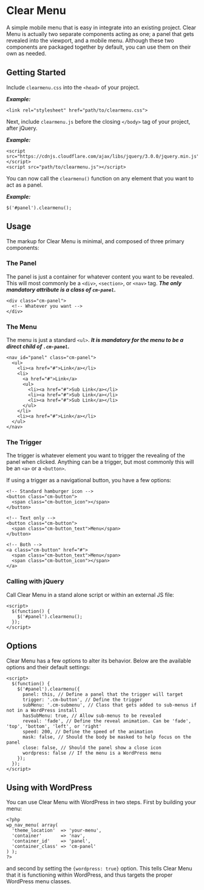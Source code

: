 # Clear Menu
A simple mobile menu that is easy in integrate into an existing project. Clear Menu is actually two separate components acting as one; a panel that gets revealed into the viewport, and a mobile menu. Although these two components are packaged together by default, you can use them on their own as needed.

## Getting Started
Include `clearmenu.css` into the `<head>` of your project.

***Example:***

`<link rel="stylesheet" href="path/to/clearmenu.css">`

Next, include `clearmenu.js` before the closing `</body>` tag of your project, after jQuery.

***Example:***

```
<script src="https://cdnjs.cloudflare.com/ajax/libs/jquery/3.0.0/jquery.min.js"></script>
<script src="path/to/clearmenu.js"></script>
```
You can now call the `clearmenu()` function on any element that you want to act as a panel.

***Example:***

`$('#panel').clearmenu();`

## Usage
The markup for Clear Menu is minimal, and composed of three primary components:

### The Panel
The panel is just a container for whatever content you want to be revealed. This will most commonly be a `<div>`, `<section>`, or `<nav>` tag. ***The only mandatory attribute is a class of `cm-panel`.***
```
<div class="cm-panel">
  <!-- Whatever you want -->
</div>
```

### The Menu
The menu is just a standard `<ul>`. ***It is mandatory for the menu to be a direct child of `.cm-panel`.***
```
<nav id="panel" class="cm-panel">
  <ul>
    <li><a href="#">Link</a></li>
    <li>
      <a href="#">Link</a>
      <ul>
        <li><a href="#">Sub Link</a></li>
        <li><a href="#">Sub Link</a></li>
        <li><a href="#">Sub Link</a></li>
      </ul>
    </li>
    <li><a href="#">Link</a></li>
  </ul>
</nav>
```

### The Trigger
The trigger is whatever element you want to trigger the revealing of the panel when clicked. Anything can be a trigger, but most commonly this will be an `<a>` or a `<button>`.

If using a trigger as a navigational button, you have a few options:
```
<!-- Standard hamburger icon -->
<button class="cm-button">
  <span class="cm-button_icon"></span>
</button>

<!-- Text only -->
<button class="cm-button">
  <span class="cm-button_text">Menu</span>
</button>

<!-- Both -->
<a class="cm-button" href="#">
  <span class="cm-button_text">Menu</span>
  <span class="cm-button_icon"></span>
</a>
```

### Calling with jQuery
Call Clear Menu in a stand alone script or within an external JS file:
```
<script>
  $(function() {
    $('#panel').clearmenu();
  });
</script>
```

## Options
Clear Menu has a few options to alter its behavior. Below are the available options and their default settings:
```
<script>
  $(function() {
    $('#panel').clearmenu({
      panel: this, // Define a panel that the trigger will target
      trigger: '.cm-button', // Define the trigger
      subMenu: '.cm-submenu', // Class that gets added to sub-menus if not in a WordPress install
      hasSubMenu: true, // Allow sub-menus to be revealed
      reveal: 'fade', // Define the reveal animation. Can be 'fade', 'top', 'bottom', 'left', or 'right'
      speed: 200, // Define the speed of the animation
      mask: false, // Should the body be masked to help focus on the panel
      close: false, // Should the panel show a close icon
      wordpress: false // If the menu is a WordPress menu
    });
  });
</script>
```

## Using with WordPress
You can use Clear Menu with WordPress in two steps. First by building your menu:
```
<?php
wp_nav_menu( array(
  'theme_location'  => 'your-menu',
  'container'       => 'nav',
  'container_id'    => 'panel',
  'container_class' => 'cm-panel'
) );
?>
```
and second by setting the `{wordpress: true}` option. This tells Clear Menu that it is functioning within WordPress, and thus targets the proper WordPress menu classes.
